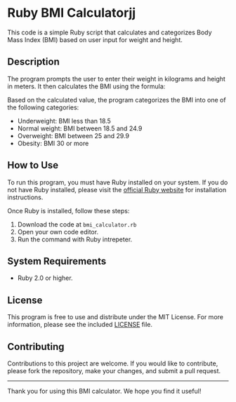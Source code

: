 # Ruby BMI Calculatorjj

This code is a simple Ruby script that calculates and categorizes Body Mass Index (BMI) based on user input for weight and height.

## Description

The program prompts the user to enter their weight in kilograms and height in meters. It then calculates the BMI using the formula:


Based on the calculated value, the program categorizes the BMI into one of the following categories:

- Underweight: BMI less than 18.5
- Normal weight: BMI between 18.5 and 24.9
- Overweight: BMI between 25 and 29.9
- Obesity: BMI 30 or more

## How to Use

To run this program, you must have Ruby installed on your system. If you do not have Ruby installed, please visit the [official Ruby website](https://www.ruby-lang.org/) for installation instructions.

Once Ruby is installed, follow these steps:

1. Download the code at ```bmi_calculator.rb```
2. Open your own code editor.
3. Run the command with Ruby intrepeter.


## System Requirements

- Ruby 2.0 or higher.

## License

This program is free to use and distribute under the MIT License. For more information, please see the included [LICENSE](https://github.com/dystaSatria/Ruby/blob/main/Introduction-Ruby/BMI%20Calculator/License.md) file.

## Contributing

Contributions to this project are welcome. If you would like to contribute, please fork the repository, make your changes, and submit a pull request.

---

Thank you for using this BMI calculator. We hope you find it useful!
